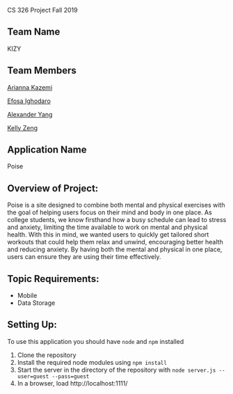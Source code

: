  CS 326 Project Fall 2019

## Team Name
 KIZY
 
 ## Team Members

[Arianna Kazemi](team/ARIANNA_KAZEMI.md)

[Efosa Ighodaro](team/EFOSA_IGHODARO.md) 

[Alexander Yang](team/ALEXANDER_YANG.md)

[Kelly Zeng](team/KELLY_ZENG.md)
 
## Application Name
 Poise

## Overview of Project:
Poise is a site designed to combine both mental and physical exercises with the goal of helping users focus on their mind and body in one place. As college students, we know firsthand how a busy schedule can lead to stress and anxiety, limiting the time available to work on mental and physical health. With this in mind, we wanted users to quickly get tailored short workouts that could help them relax and unwind, encouraging better health and reducing anxiety. By having both the mental and physical in one place, users can ensure they are using their time effectively.

## Topic Requirements:
* Mobile 
* Data Storage

## Setting Up:
To use this application you should have `node` and `npm` installed 
1. Clone the repository  
2. Install the required node modules using `npm install`
3. Start the server in the directory of the repository with `node server.js --user=guest --pass=guest`
4. In a browser, load http://localhost:1111/

